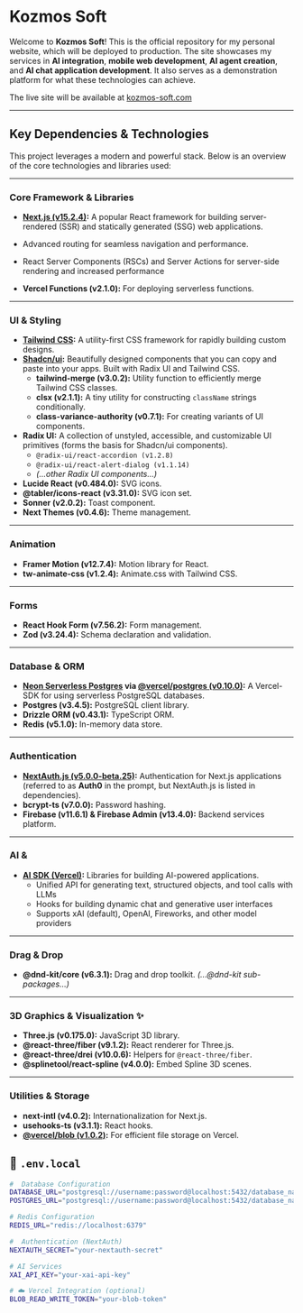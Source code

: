 # Kozmos Soft



Welcome to **Kozmos Soft**! This is the official repository for my personal website, which will be deployed to production. The site showcases my services in **AI integration**, **mobile web development**, **AI agent creation**, and **AI chat application development**. It also serves as a demonstration platform for what these technologies can achieve.

The live site will be available at [kozmos-soft.com](https://kozmos-soft.com/)

---

## Key Dependencies & Technologies

This project leverages a modern and powerful stack. Below is an overview of the core technologies and libraries used:

---
### Core Framework & Libraries

* **[Next.js (v15.2.4)](https://nextjs.org/):** A popular React framework for building server-rendered (SSR) and statically generated (SSG) web applications.

* Advanced routing for seamless navigation and performance.
* React Server Components (RSCs) and Server Actions for server-side rendering and increased performance


* **Vercel Functions (v2.1.0):** For deploying serverless functions.

---
### UI & Styling

* **[Tailwind CSS](https://tailwindcss.com/):** A utility-first CSS framework for rapidly building custom designs.
* **[Shadcn/ui](https://ui.shadcn.com/):** Beautifully designed components that you can copy and paste into your apps. Built with Radix UI and Tailwind CSS.
    * **tailwind-merge (v3.0.2):** Utility function to efficiently merge Tailwind CSS classes.
    * **clsx (v2.1.1):** A tiny utility for constructing `className` strings conditionally.
    * **class-variance-authority (v0.7.1):** For creating variants of UI components.
* **Radix UI:** A collection of unstyled, accessible, and customizable UI primitives (forms the basis for Shadcn/ui components).
    * `@radix-ui/react-accordion (v1.2.8)`
    * `@radix-ui/react-alert-dialog (v1.1.14)`
    * *(...other Radix UI components...)*
* **Lucide React (v0.484.0):** SVG icons.
* **@tabler/icons-react (v3.31.0):** SVG icon set.
* **Sonner (v2.0.2):** Toast component.
* **Next Themes (v0.4.6):** Theme management.


---
### Animation

* **Framer Motion (v12.7.4):** Motion library for React.
* **tw-animate-css (v1.2.4):** Animate.css with Tailwind CSS.

---
### Forms
* **React Hook Form (v7.56.2):** Form management.
* **Zod (v3.24.4):** Schema declaration and validation.

---
### Database & ORM

* **[Neon Serverless Postgres](https://neon.tech/) via [@vercel/postgres (v0.10.0)](https://vercel.com/docs/storage/vercel-postgres):** A Vercel-SDK for using serverless PostgreSQL databases.
* **Postgres (v3.4.5):** PostgreSQL client library.
* **Drizzle ORM (v0.43.1):** TypeScript ORM.
* **Redis (v5.1.0):** In-memory data store.

---
### Authentication

* **[NextAuth.js (v5.0.0-beta.25)](https://next-auth.js.org/):** Authentication for Next.js applications (referred to as **Auth0** in the prompt, but NextAuth.js is listed in dependencies).
* **bcrypt-ts (v7.0.0):** Password hashing.
* **Firebase (v11.6.1) & Firebase Admin (v13.4.0):** Backend services platform.

---
### AI & 

* **[AI SDK (Vercel)](https://sdk.vercel.ai/docs):** Libraries for building AI-powered applications.
    * Unified API for generating text, structured objects, and tool calls with LLMs
    * Hooks for building dynamic chat and generative user interfaces
    * Supports xAI (default), OpenAI, Fireworks, and other model providers

---
### Drag & Drop

* **@dnd-kit/core (v6.3.1):** Drag and drop toolkit.
    *(...@dnd-kit sub-packages...)*

---
### 3D Graphics & Visualization ✨

* **Three.js (v0.175.0):** JavaScript 3D library.
* **@react-three/fiber (v9.1.2):** React renderer for Three.js.
* **@react-three/drei (v10.0.6):** Helpers for `@react-three/fiber`.
* **@splinetool/react-spline (v4.0.0):** Embed Spline 3D scenes.

---
### Utilities & Storage

* **next-intl (v4.0.2):** Internationalization for Next.js.
* **usehooks-ts (v3.1.1):** React hooks.
* **[@vercel/blob (v1.0.2)](https://vercel.com/docs/storage/vercel-blob):** For efficient file storage on Vercel.

## 📁 **`.env.local`** 

```bash
#  Database Configuration
DATABASE_URL="postgresql://username:password@localhost:5432/database_name"
POSTGRES_URL="postgresql://username:password@localhost:5432/database_name"

# Redis Configuration
REDIS_URL="redis://localhost:6379"

#  Authentication (NextAuth)
NEXTAUTH_SECRET="your-nextauth-secret"

# AI Services
XAI_API_KEY="your-xai-api-key"

# ☁️ Vercel Integration (optional)
BLOB_READ_WRITE_TOKEN="your-blob-token"
```
